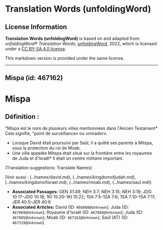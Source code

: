 # Translation Words (unfoldingWord)

## License Information

**Translation Words (unfoldingWord)** is based on and adapted from: _unfoldingWord® Translation Words_, [unfoldingWord](https://unfoldingword.org/utw), 2022, which is licensed under a [CC BY-SA 4.0 license](https://creativecommons.org/licenses/by-sa/4.0/legalcode.en).

This markdown version is provided under the same license.



--------------------------------

## Mispa (id: 467162)

Mispa
=====

Définition :
------------

"Mispa est le nom de plusieurs villes mentionnées dans l'Ancien Testament\* Cela signifie, "point de surveillance» ou «mirador».

* Lorsque David était poursuivi par Saül, il a quitté ses parents à Mitspa, sous la protection du roi de Moab.
* Une ville appelée Mitspa était situé sur la frontière entre les royaumes de Juda et d'Israël\* Il était un centre militaire important.

(Translation suggestions: Translate Names)

(Voir aussi : (../names/david.md), (../names/kingdomofjudah.md), (../names/kingdomofisrael.md), (../names/moab.md), (../names/saul.md))

* **Associated Passages:** GEN 31:49; NEH 3:7; NEH 3:15; NEH 3:19; JDG 10:17–JDG 10:18; 1KI 15:20–1KI 15:22; 1SA 7:5–1SA 7:6; 1SA 7:10–1SA 7:11; JER 40:5–JER 40:6
* **Associated Articles:** David (ID: `466808@Unknown`); Juda (ID: `467069@Unknown`); Royaume d'Israël (ID: `467084@Unknown`); Juda (ID: `467085@Unknown`); Moab (ID: `467163@Unknown`); Saül (AT) (ID: `467319@Unknown`)

